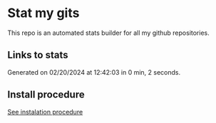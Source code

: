 # Stat my gits

This repo is an automated stats builder for all my github repositories.

## Links to stats


Generated on 02/20/2024 at 12:42:03 in 0 min, 2 seconds.

## Install procedure

[See instalation procedure](./src/install.md)
